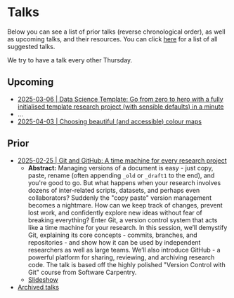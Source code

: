 # Talks

Below you can see a list of prior talks (reverse chronological order), as well as upcoming talks, and their resources. You can click [here](https://github.com/UU-IMAU/python-for-lunch/issues?q=is%3Aissue+label%3Atalk-suggestion) for a list of all suggested talks.

We try to have a talk every other Thursday.

<!--
When adding new entries to the lists, do so in the following format
```
- [YYYY-MM-DD | TALK_TITLE](./PFL_.../notebook.ipynb) by PRESENTER
  - [🎥 Video](link to video), [🗂️ Supporting resources](github_link to folder on main branch)
  - Abstract: ...
```
or, for upcoming talks,
```
- [YYYY-MM-DD | TALK_TITLE](github_link to issue/PR)
  - Abstract: ...
```

-->

## Upcoming

- [2025-03-06 | Data Science Template: Go from zero to hero with a fully initialised template research project (with sensible defaults) in a minute](https://github.com/UU-IMAU/python-for-lunch/issues/13)
- ...
- [2025-04-03 | Choosing beautiful (and accessible) colour maps](https://github.com/UU-IMAU/python-for-lunch/issues/12)

## Prior

- [2025-02-25 | Git and GitHub: A time machine for every research project](https://github.com/UU-IMAU/python-for-lunch/issues/11)
    - **Abstract:** Managing versions of a document is easy - just copy, paste, rename (often appending `_old` or `_draft1` to the end), and you're good to go. But what happens when your research involves dozens of inter-related scripts, datasets, and perhaps even collaborators? Suddenly the "copy paste" version management becomes a nightmare. How can we keep track of changes, prevent lost work, and confidently explore new ideas without fear of breaking everything? Enter Git, a version control system that acts like a time machine for your research. In this session, we’ll demystify Git, explaining its core concepts - commits, branches, and repositories - and show how it can be used by independent researchers as well as large teams. We’ll also introduce GitHub - a powerful platform for sharing, reviewing, and archiving research code. The talk is based off the highly polished "Version Control with Git" course from Software Carpentry.
    - [Slideshow](./assets/20022025%20-%20Git%20and%20GitHub/index.html)
- [Archived talks](https://github.com/UU-IMAU/Python-for-lunch-Notebooks/blob/main/archived)
